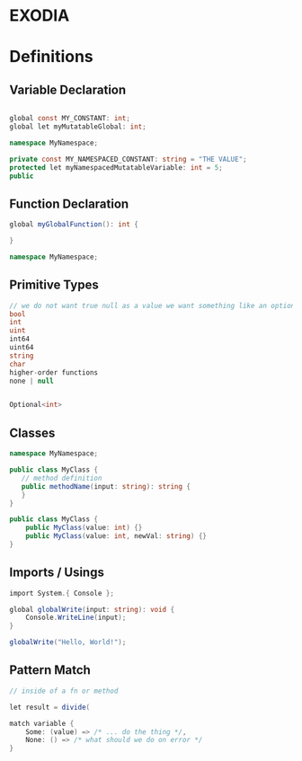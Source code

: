 ﻿# EXODIA

# Definitions
## Variable Declaration
```csharp

global const MY_CONSTANT: int;
global let myMutatableGlobal: int;

namespace MyNamespace;

private const MY_NAMESPACED_CONSTANT: string = "THE VALUE";
protected let myNamespacedMutatableVariable: int = 5;
public 

```

## Function Declaration
```csharp
global myGlobalFunction(): int {

}

namespace MyNamespace;
```

## Primitive Types
```csharp
// we do not want true null as a value we want something like an optional from rust 
bool
int
uint
int64
uint64
string
char
higher-order functions
none | null


Optional<int>
```

## Classes 
```csharp
namespace MyNamespace;

public class MyClass {
   // method definition
   public methodName(input: string): string {
   } 
}

public class MyClass {
    public MyClass(value: int) {}
    public MyClass(value: int, newVal: string) {}
}
```

## Imports / Usings
```csharp
import System.{ Console };

global globalWrite(input: string): void {
    Console.WriteLine(input);
}

globalWrite("Hello, World!");
```

## Pattern Match
```csharp
// inside of a fn or method

let result = divide(

match variable {
    Some: (value) => /* ... do the thing */,
    None: () => /* what should we do on error */
}

```